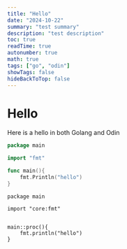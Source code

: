 ```yaml
---
title: "Hello"
date: "2024-10-22"
summary: "test summary"
description: "test description"
toc: true
readTime: true
autonumber: true
math: true
tags: ["go", "odin"]
showTags: false
hideBackToTop: false
---
```



# Hello

Here is a hello in both Golang and Odin

```go
package main

import "fmt"

func main(){
    fmt.Println("hello")
}

```


```odin
package main

import "core:fmt"


main::proc(){
    fmt.println("hello")
}
```

